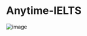 # Anytime-IELTS
![image](https://github.com/cedriclemercier/anytime-ielts/assets/53874620/a8aa271f-9c10-4012-be12-8489b733b7b3)
